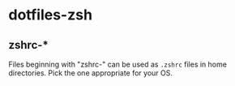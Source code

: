 # dotfiles-zsh

## zshrc-*

Files beginning with "zshrc-" can be used as `.zshrc` files in home directories. Pick the one appropriate for your OS.

